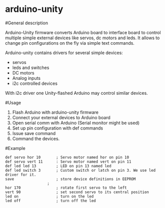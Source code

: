 arduino-unity
=============

#General description

Arduino-Unity firmware converts Arduino board to interface board to control multiple simple external devices like servos, dc motors and leds. It allows to change pin configurations on the fly via simple text commands.

Arduino-unity contains drivers for several simple devices:
  * servos
  * leds and switches
  * DC motors
  * Analog inputs
  * i2c controlled devices

With i2c driver one Unity-flashed Arduino may control similar devices. 

#Usage

1. Flash Arduino with arduino-unity firmware
2. Connect your external devices to Arduino board
3. Open serial comm with Arduino (Serial monitor might be used)
4. Set up pin configuration with def commands 
5. Issue save command
6. Command the devices.

#Example

    def servo hor 10       ; Servo motor named hor on pin 10
    def servo vert 11      : Servo motor named vert on pin 11
    def led led 13         ; LED on pin 13 named led
    def led switch 3       ; Custom switch or latch on pin 3. We use led driver for it.
    save                   ; store device definitions in EEPROM
                       ; 
    hor 170                ; rotate first servo to the left
    vert 90                ; set second servo to its central position
    led on                 ; turn on the led
    led off                ; turn off the led

